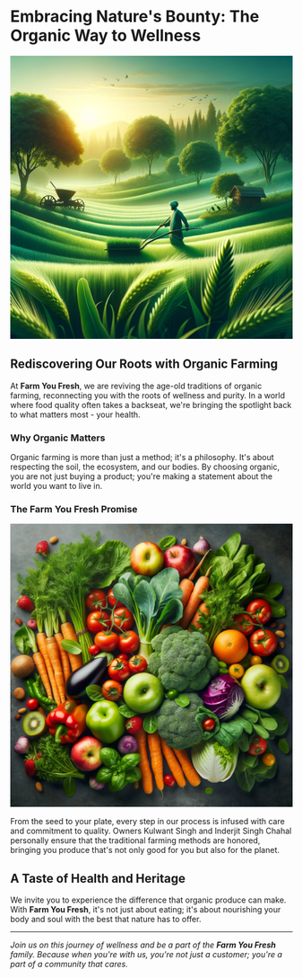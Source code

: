 # Embracing Nature's Bounty: The Organic Way to Wellness

![Organic farming in lush green fields, symbolizing purity and natural farming methods](./images/blogs/blog_7/image1.png)

## Rediscovering Our Roots with Organic Farming

At **Farm You Fresh**, we are reviving the age-old traditions of organic farming, reconnecting you with the roots of wellness and purity. In a world where food quality often takes a backseat, we're bringing the spotlight back to what matters most - your health.

### Why Organic Matters

Organic farming is more than just a method; it's a philosophy. It's about respecting the soil, the ecosystem, and our bodies. By choosing organic, you are not just buying a product; you're making a statement about the world you want to live in.

### The **Farm You Fresh** Promise

![A selection of fresh, organic vegetables and fruits, showcasing the vibrant colors and freshness](./images/blogs/blog_7/image2.png)

From the seed to your plate, every step in our process is infused with care and commitment to quality. Owners Kulwant Singh and Inderjit Singh Chahal personally ensure that the traditional farming methods are honored, bringing you produce that's not only good for you but also for the planet.

## A Taste of Health and Heritage

We invite you to experience the difference that organic produce can make. With **Farm You Fresh**, it's not just about eating; it's about nourishing your body and soul with the best that nature has to offer.

---

*Join us on this journey of wellness and be a part of the **Farm You Fresh** family. Because when you're with us, you're not just a customer; you're a part of a community that cares.*

